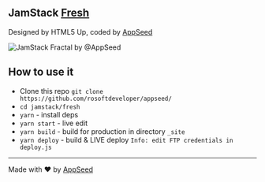 ## JamStack [Fresh](https://bulma-css-fresh.appseed.us)
Designed by HTML5 Up, coded by [AppSeed](https://appseed.us) 

![JamStack Fractal by @AppSeed](https://static.appseed.us/misc/bulma-css-fresh.jpg)

## How to use it
- Clone this repo `git clone https://github.com/rosoftdeveloper/appseed/`
- `cd jamstack/fresh`
- `yarn` - install deps
- `yarn start` - live edit
- `yarn build` - build for production in directory `_site`
- `yarn deploy` - build & LIVE deploy `Info: edit FTP credentials in deploy.js `

---
Made with ♥ by [AppSeed](https://appseed.us?ref=github)

